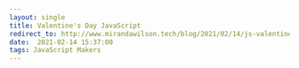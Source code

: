 ```yaml
---
layout: single
title: Valentine's Day JavaScript
redirect_to: http://www.mirandawilson.tech/blog/2021/02/14/js-valentines/
date:  2021-02-14 15:37:00
tags: JavaScript Makers
---
```

